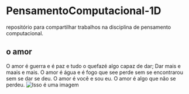 # PensamentoComputacional-1D
repositório para compartilhar trabalhos na disciplina de pensamento computacional.
 ## o amor
 
 O amor é guerra e é paz e tudo o quefazé algo capaz de dar;
 Dar mais e maais e mais.
 O amor é água e é fogo que see perde sem se encontrarou sem se dar se deu.
 O amor é você e sou eu. 
 O amor é algo que não se perdeu.
![Isso é uma imagem](https://img.cancaonova.com/cnimages/canais/uploads/sites/6/2017/11/formacao_como-a-nossa-historia-pessoal-influencia-nossa-historia-de-amor.jpg)
